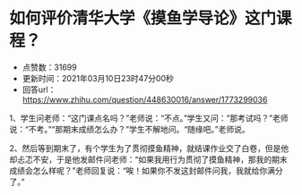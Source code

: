 # 如何评价清华大学《摸鱼学导论》这门课程？
- 点赞数：31699
- 更新时间：2021年03月10日23时47分00秒
- 回答url：https://www.zhihu.com/question/448630016/answer/1773299036
<body>
 <p data-pid="hlUVvWS3">1、学生问老师：“这门课点名吗？”老师说：“不点。”学生又问：“那考试吗？”老师说：“不考。”“那期末成绩怎么办？”学生不解地问。“随缘吧。”老师说。</p>
 <p data-pid="Kant7heL">2、然后等到期末了，有个学生为了贯彻摸鱼精神，就结课作业交了白卷，但是他却忐忑不安，于是他发邮件问老师：“如果我用行为贯彻了摸鱼精神，那我的期末成绩会怎么样呢？”老师回复说：“唉！如果你不发这封邮件问我，我就给你满分了。”</p>
</body>
